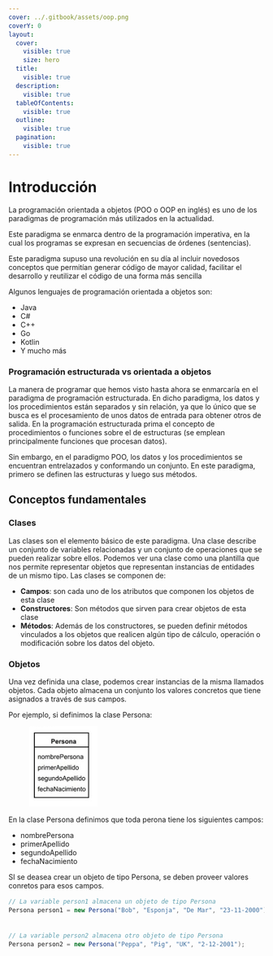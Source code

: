 ```yaml
---
cover: ../.gitbook/assets/oop.png
coverY: 0
layout:
  cover:
    visible: true
    size: hero
  title:
    visible: true
  description:
    visible: true
  tableOfContents:
    visible: true
  outline:
    visible: true
  pagination:
    visible: true
---
```


# Introducción

La programación orientada a objetos (POO o OOP en inglés) es uno de los paradigmas de programación más utilizados en la actualidad.&#x20;

Este paradigma se enmarca dentro de la programación imperativa, en la cual los programas se expresan en secuencias de órdenes (sentencias).&#x20;

Este paradigma supuso una revolución en su día al incluir novedosos conceptos que permitían generar código de mayor calidad, facilitar el desarrollo y reutilizar el código de una forma más sencilla

Algunos lenguajes de programación orientada a objetos son:

* Java
* C#
* C++
* Go
* Kotlin
* Y mucho más

### Programación estructurada vs orientada a objetos

La manera de programar que hemos visto hasta ahora se enmarcaría en el paradigma de programación estructurada. En dicho paradigma, los datos y los procedimientos están separados y sin relación, ya que lo único que se busca es el procesamiento de unos datos de entrada para obtener otros de salida. En la programación estructurada prima el concepto de procedimientos o funciones sobre el de estructuras (se emplean principalmente funciones que procesan datos).

Sin embargo, en el paradigmo POO, los datos y los procedimientos se encuentran entrelazados y conformando un conjunto. En este paradigma, primero se definen las estructuras y luego sus métodos.

## Conceptos fundamentales

### Clases

Las clases son el elemento básico de este paradigma. Una clase describe un conjunto de variables relacionadas y un conjunto de operaciones que se pueden realizar sobre ellos. Podemos ver una clase como una plantilla que nos permite representar objetos que representan instancias de entidades de un mismo tipo. Las clases se componen de:

* **Campos**: son cada uno de los atributos que componen los objetos de esta clase&#x20;
* **Constructores**: Son métodos que sirven para crear objetos de esta clase
* **Métodos**: Además de los constructores, se pueden definir métodos vinculados a los objetos que realicen algún tipo de cálculo, operación o modificación sobre los datos del objeto.

### Objetos

Una vez definida una clase, podemos crear instancias de la misma llamados objetos. Cada objeto almacena un conjunto los valores concretos que tiene asignados a través de sus campos.

Por ejemplo, si definimos la clase Persona:

<figure><img src="../.gitbook/assets/image (3) (1) (1).png" alt=""><figcaption></figcaption></figure>

En la clase Persona definimos que toda perona tiene los siguientes campos:

* nombrePersona
* primerApellido
* segundoApellido
* fechaNacimiento

SI se deasea crear un objeto de tipo Persona, se deben proveer valores conretos para esos campos.



```java
// La variable person1 almacena un objeto de tipo Persona
Persona person1 = new Persona("Bob", "Esponja", "De Mar", "23-11-2000");


// La variable person2 almacena otro objeto de tipo Persona
Persona person2 = new Persona("Peppa", "Pig", "UK", "2-12-2001");
```
